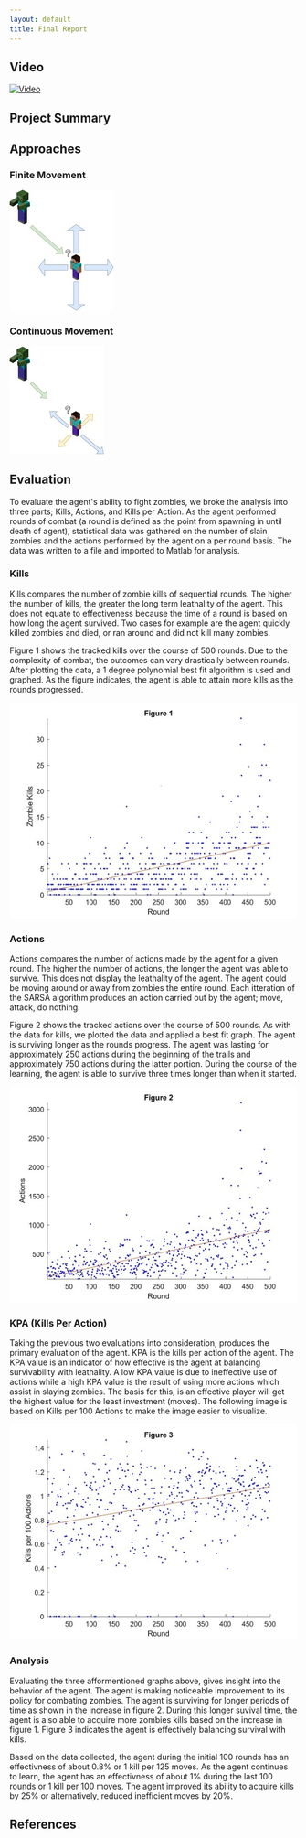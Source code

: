 ```yaml
---
layout: default
title: Final Report
---
```


## Video
<!--- Video: Use a level two header to at the very top, and embed the video of your project. In order to embed
the video, find your YouTube video ID, and insert the following in final.md after the header:
[![IMAGE ALT TEXT HERE](https://img.youtube.com/vi/YOUTUBE_VIDEO_ID_HERE/0.jpg)]
(https://www.youtube.com/watch?v=YOUTUBE_VIDEO_ID_HERE)
As in the status report, the video should contain a brief problem description (using images, screenshots,
or screen captures), an example capture of how a simple baseline performs, and an example capture of
a run that is your best. You are free to include more details, such as summary of how you did it, some of
the failure cases, but it is not needed. The video should be a maximum of three minutes (less is fine), of
reasonably high quality, i.e. a minimum resolution of 1200 × 720 (i.e. 720p), and speech, if any, should be
comprehensible. --->

<!--- placeholder until I upload final video --->
[![Video](https://img.youtube.com/vi/XQKkRI_ZEMI/0.jpg)](https://www.youtube.com/watch?v=XQKkRI_ZEMI)

## Project Summary
<!--- Project Summary: Use another level-two header to start a Project Summary section. Write a few paragraphs
summarizing the goals of the project (yes, yet again, but updated/improved version from the status). In
particular, make sure that the problem is clearly defined here, and feel free to use an image or so to set up
the task. Part of the evaluation will be on how well you are able to motivate the challenges of the problem,
i.e. why is it not trivial, and why you need AI/ML algorithms to solve it. --->



## Approaches
<!--- Approaches: Use another level-two header called Approaches, In this section, describe both the baselines
and your proposed approach(es). Describe precisely what the advantages and disadvantages of each are,
for example, why one might be more accurate, need less data, take more time, overfit, and so on. Include
enough technical information to be able to (mostly) reproduce your project, in particular, use pseudocode
and equations as much as possible. --->



### Finite Movement
![Finite Movement](directional_movement.jpg)

### Continuous Movement
![Continuous Movement](strafe_movement.jpg)

## Evaluation
<!--- Evaluation: An important aspect of your project, as I’ve mentioned several times now, is evaluating your
project. Be clear and precise about describing the evaluation setup, for both quantitative and qualitative
results. Present the results to convince the reader that you have solved the problem, to whatever extent you
claim you have. Use plots, charts, tables, screenshots, figures, etc. as needed. I expect you will need at least
a few paragraphs to describe each type of evaluation that you perform. --->

To evaluate the agent's ability to fight zombies, we broke the analysis into three parts; Kills, Actions, and Kills per Action. As the agent performed rounds of combat (a round is defined as the point from spawning in until death of agent), statistical data was gathered on the number of slain zombies and the actions performed by the agent on a per round basis. The data was written to a file and imported to Matlab for analysis.

### Kills
Kills compares the number of zombie kills of sequential rounds. The higher the number of kills, the greater the long term leathality of the agent. This does not equate to effectiveness because the time of a round is based on how long the agent survived. Two cases for example are the agent quickly killed zombies and died, or ran around and did not kill many zombies. 

Figure 1 shows the tracked kills over the course of 500 rounds. Due to the complexity of combat, the outcomes can vary drastically between rounds. After plotting the data, a 1 degree polynomial best fit algorithm is used and graphed. As the figure indicates, the agent is able to attain more kills as the rounds progressed.

![Graph of Kills](kills.jpg)

### Actions
Actions compares the number of actions made by the agent for a given round. The higher the number of actions, the longer the agent was able to survive. This does not display the leathality of the agent. The agent could be moving around or away from zombies the entire round. Each itteration of the SARSA algorithm produces an action carried out by the agent; move, attack, do nothing.

Figure 2 shows the tracked actions over the course of 500 rounds. As with the data for kills, we plotted the data and applied a best fit graph. The agent is surviving longer as the rounds progress. The agent was lasting for approximately 250 actions during the beginning of the trails and approximately 750 actions during the latter portion. During the course of the learning, the agent is able to survive three times longer than when it started.

![Graph of Actions](actions.jpg)

### KPA (Kills Per Action)
Taking the previous two evaluations into consideration, produces the primary evaluation of the agent. KPA is the kills per action of the agent. The KPA value is an indicator of how effective is the agent at balancing survivability with leathality. A low KPA value is due to ineffective use of actions while a high KPA value is the result of using more actions which assist in slaying zombies. The basis for this, is an effective player will get the highest value for the least investment (moves). The following image is based on Kills per 100 Actions to make the image easier to visualize. 

![Graph of KPA](kpa.jpg)

### Analysis
Evaluating the three afformentioned graphs above, gives insight into the behavior of the agent. The agent is making noticeable improvement to its policy for combating zombies. The agent is surviving for longer periods of time as shown in the increase in figure 2. During this longer suvival time, the agent is also able to acquire more zombies kills based on the increase in figure 1. Figure 3 indicates the agent is effectively balancing survival with kills.

Based on the data collected, the agent during the initial 100 rounds has an effectivness of about 0.8% or 1 kill per 125 moves. As the agent continues to learn, the agent has an effectivness of about 1% during the last 100 rounds or 1 kill per 100 moves. The agent improved its ability to acquire kills by 25% or alternatively, reduced inefficient moves by 20%.

## References
<!--- References: Make a list of work you’re citing in your description above (starting with a level-two header).
This should include any papers you think are relevant, third-party source code you used, sources for any of
the images that you didn’t create, and any other websites/links you found useful. --->
